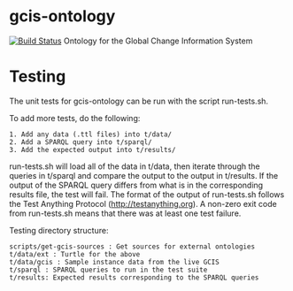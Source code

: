 # gcis-ontology
[![Build Status](https://secure.travis-ci.org/USGCRP/gcis-ontology.png)](http://travis-ci.org/USGCRP/gcis-ontology)
Ontology for the Global Change Information System

Testing
=======
The unit tests for gcis-ontology can be run with the script run-tests.sh.

To add more tests, do the following:

    1. Add any data (.ttl files) into t/data/
    2. Add a SPARQL query into t/sparql/
    3. Add the expected output into t/results/

run-tests.sh will load all of the data in t/data, then iterate through
the queries in t/sparql and compare the output to the output in t/results.
If the output of the SPARQL query differs from what is in the corresponding
results file, the test will fail.  The format of the output of run-tests.sh
 follows the Test Anything Protocol (<http://testanything.org>).  A non-zero
exit code from run-tests.sh means that there was at least one test failure.

Testing directory structure:

    scripts/get-gcis-sources : Get sources for external ontologies
    t/data/ext : Turtle for the above
    t/data/gcis : Sample instance data from the live GCIS
    t/sparql : SPARQL queries to run in the test suite
    t/results: Expected results corresponding to the SPARQL queries

